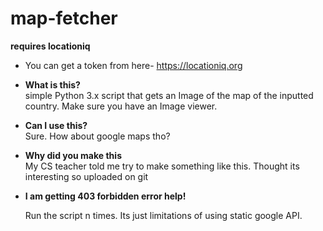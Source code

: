 # map-fetcher

**requires locationiq**
- You can get a token from here- https://locationiq.org

- **What is this?**  
  simple Python 3.x script that gets an Image of the map of the inputted country. Make sure you have an Image viewer.
  
- **Can I use this?**  
  Sure. How about google maps tho?

- **Why did you make this**  
  My CS teacher told me try to make something like this. Thought its interesting so uploaded on git

- **I am getting 403 forbidden error help!**
  
  Run the script n times. Its just limitations of using static google API.

